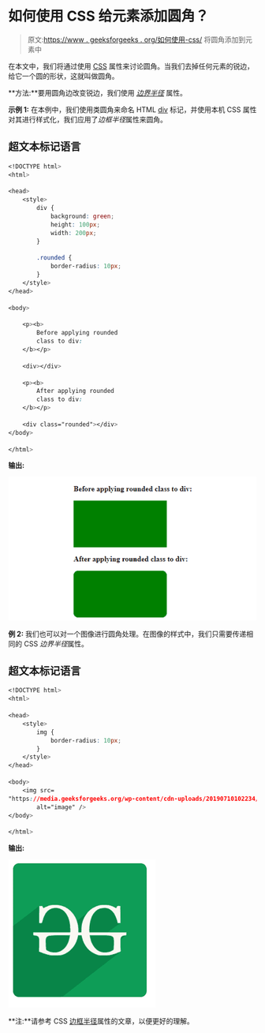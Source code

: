 # 如何使用 CSS 给元素添加圆角？

> 原文:[https://www . geeksforgeeks . org/如何使用-css/](https://www.geeksforgeeks.org/how-to-add-rounded-corner-to-an-element-using-css/) 将圆角添加到元素中

在本文中，我们将通过使用 [CSS](https://www.geeksforgeeks.org/css-tutorials/) 属性来讨论圆角。当我们去掉任何元素的锐边，给它一个圆的形状，这就叫做圆角。

**方法:**要用圆角边改变锐边，我们使用 [*边界半径*](https://www.geeksforgeeks.org/css-border-radius-property/) 属性。

**示例 1:** 在本例中，我们使用类圆角来命名 HTML [div](https://www.geeksforgeeks.org/div-tag-html/) 标记，并使用本机 CSS 属性对其进行样式化，我们应用了*边框半径*属性来圆角。

## 超文本标记语言

```css
<!DOCTYPE html>
<html>

<head>
    <style>
        div {
            background: green;
            height: 100px;
            width: 200px;
        }

        .rounded {
            border-radius: 10px;
        }
    </style>
</head>

<body>

    <p><b>
        Before applying rounded 
        class to div:
    </b></p>

    <div></div>

    <p><b>
        After applying rounded 
        class to div:
    </b></p>

    <div class="rounded"></div>
</body>

</html>
```

**输出:**

![](img/4f0a1af4417334677eaf4e0f0609ed2c.png)

**例 2:** 我们也可以对一个图像进行圆角处理。在图像的样式中，我们只需要传递相同的 CSS *边界半径*属性。

## 超文本标记语言

```css
<!DOCTYPE html>
<html>

<head>
    <style>
        img {
            border-radius: 10px;
        }
    </style>
</head>

<body>
    <img src=
"https://media.geeksforgeeks.org/wp-content/cdn-uploads/20190710102234/download3.png"
        alt="image" />
</body>

</html>
```

**输出:**

![](img/c927fb04dd030300635709680c8f41fc.png)

**注:**请参考 CSS [边框半径](https://www.geeksforgeeks.org/css-border-radius-property/)属性的文章，以便更好的理解。